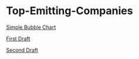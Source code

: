 # Top-Emitting-Companies
[Simple Bubble Chart](https://physicalpixel.github.io/Top-Emitting-Companies/bubbleChart.html)

[First Draft](https://physicalpixel.github.io/Top-Emitting-Companies/Companies_first_draft.html)

[Second Draft](https://physicalpixel.github.io/Top-Emitting-Companies/Final_draft.html)

